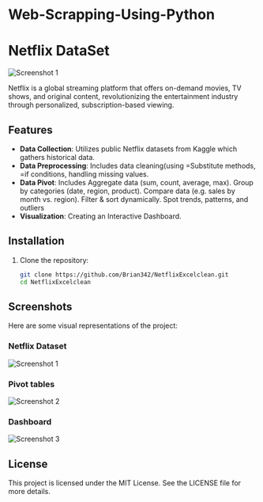 # Web-Scrapping-Using-Python
# Netflix DataSet
![Screenshot 1](NetflixCompany.jpg)


Netflix is a global streaming platform that offers on-demand movies, TV shows, and original content, revolutionizing the entertainment industry through personalized, subscription-based viewing.

## Features
- **Data Collection**: Utilizes public Netflix datasets from Kaggle which gathers historical data.
- **Data Preprocessing**: Includes data cleaning(using =Substitute methods, =if conditions, handling missing values.
- **Data Pivot**: Includes Aggregate data (sum, count, average, max). Group by categories (date, region, product). Compare data (e.g. sales by month vs. region). Filter & sort dynamically. Spot trends, patterns, and outliers
- **Visualization**: Creating an Interactive Dashboard.

## Installation
1. Clone the repository:
   ```bash
   git clone https://github.com/Brian342/NetflixExcelclean.git
   cd NetflixExcelclean
   ```

## Screenshots
Here are some visual representations of the project:

### Netflix Dataset 
![Screenshot 1](NetflixCleaning.png)

### Pivot tables 
![Screenshot 2](NetflixPivotTable.png)

### Dashboard
![Screenshot 3](NetflixDashboard.png)

## License
This project is licensed under the MIT License. See the LICENSE file for more details.

